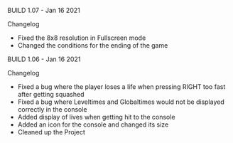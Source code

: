 BUILD 1.07 - Jan 16 2021

Changelog
  - Fixed the 8x8 resolution in Fullscreen mode
  - Changed the conditions for the ending of the game

BUILD 1.06 - Jan 16 2021

Changelog
  - Fixed a bug where the player loses a life when pressing RIGHT too fast after getting squashed
  - Fixed a bug where Leveltimes and Globaltimes would not be displayed correctly in the console
  - Added display of lives when getting hit to the console
  - Added an icon for the console and changed its size
  - Cleaned up the Project

